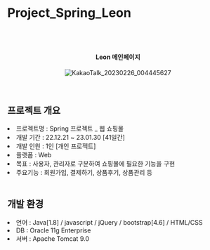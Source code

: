 # Project_Spring_Leon

<br><br>

<div align="center">
<h4> Leon 메인페이지 </h4>

![KakaoTalk_20230226_004445627](https://user-images.githubusercontent.com/109928969/221394024-08a03f74-b950-44a6-a936-5289cf1c3146.png)

</div>

<br>
<h2>프로젝트 개요</h2>
<li>프로젝트명 : Spring 프로젝트 _ 웹 쇼핑몰</li>
<li>개발 기간 : 22.12.21 ~ 23.01.30 [41일간] </li>
<li>개발 인원 : 1인 [개인 프로젝트]</li>
<li>플랫폼 : Web </li>
<li>목표 : 사용자, 관리자로 구분하여 쇼핑몰에 필요한 기능을 구현 </li>
<li>주요기능 : 회원가입, 결제하기, 상품후기, 상품관리 등</li>
<br>

<h2>개발 환경</h2>
<li>언어 : Java[1.8] / javascript / jQuery / bootstrap[4.6] / HTML/CSS</li>
<li>DB : Oracle 11g Enterprise</li>
<li>서버 : Apache Tomcat 9.0</li>
<br>
